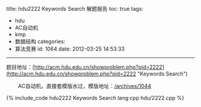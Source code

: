 title: hdu2222 Keywords Search 解题报告
toc: true
tags:
  - hdu
  - AC自动机
  - kmp
  - 数据结构
categories:
  - 算法竞赛
id: 1064
date: 2012-03-25 14:53:33
---

题目地址：[http://acm.hdu.edu.cn/showproblem.php?pid=2222](http://acm.hdu.edu.cn/showproblem.php?pid=2222 "Keywords Search")

&nbsp;&nbsp;&nbsp;&nbsp;&nbsp;&nbsp;&nbsp;&nbsp;AC自动机，直接套模版水过，模版地址：[/archives/1044](/archives/1044 "AC自动机 模版")

{% include_code hdu2222 Keywords Search lang:cpp hdu/2222.cpp %}
